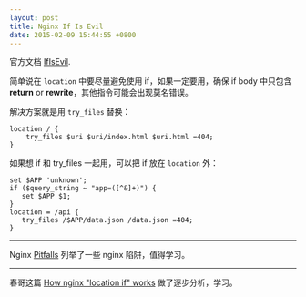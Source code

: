 ```yaml
---
layout: post
title: Nginx If Is Evil
date: 2015-02-09 15:44:55 +0800
---
```


官方文档 [IfIsEvil][1].

简单说在 `location` 中要尽量避免使用 if，如果一定要用，确保 if body 中只包含 **return** or **rewrite**，其他指令可能会出现莫名错误。

解决方案就是用 `try_files` 替换：

```
location / {
    try_files $uri $uri/index.html $uri.html =404;
}
```

如果想 if 和 try_files 一起用，可以把 if 放在 `location` 外：

```
set $APP 'unknown';
if ($query_string ~ "app=([^&]+)") {
   set $APP $1;
}
location = /api {
   try_files /$APP/data.json /data.json =404;
}
```

----

Nginx [Pitfalls][2] 列举了一些 nginx 陷阱，值得学习。

----

春哥这篇 [How nginx "location if" works][3] 做了逐步分析，学习。

[1]:http://wiki.nginx.org/IfIsEvil
[2]:http://wiki.nginx.org/Pitfalls
[3]:http://agentzh.blogspot.jp/2011/03/how-nginx-location-if-works.html
